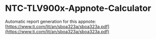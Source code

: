 # NTC-TLV900x-Appnote-Calculator

Automatic report generation for this appnote:
[https://www.ti.com/lit/an/sboa323a/sboa323a.pdf](https://www.ti.com/lit/an/sboa323a/sboa323a.pdf)
